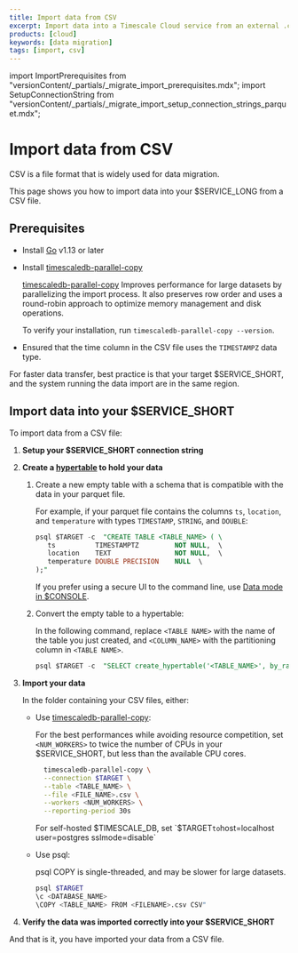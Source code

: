 ```yaml
---
title: Import data from CSV
excerpt: Import data into a Timescale Cloud service from an external .csv file
products: [cloud]
keywords: [data migration]
tags: [import, csv]
---
```


import ImportPrerequisites from "versionContent/_partials/_migrate_import_prerequisites.mdx";
import SetupConnectionString from "versionContent/_partials/_migrate_import_setup_connection_strings_parquet.mdx";

# Import data from CSV

CSV is a file format that is widely used for data migration. 

This page shows you how to import data into your $SERVICE_LONG from a CSV file. 

## Prerequisites

<ImportPrerequisites />

- Install [Go](https://go.dev/doc/install) v1.13 or later

- Install [timescaledb-parallel-copy][install-parallel-copy]
  
  [timescaledb-parallel-copy][parallel importer] Improves performance for large datasets by parallelizing the import
  process. It also preserves row order and uses a round-robin approach to optimize memory management and disk operations.

  To verify your installation, run `timescaledb-parallel-copy --version`.

- Ensured that the time column in the CSV file uses the `TIMESTAMPZ` data type.

For faster data transfer, best practice is that your target $SERVICE_SHORT, and the system 
running the data import are in the same region.

## Import data into your $SERVICE_SHORT

To import data from a CSV file:

<Procedure>

1. **Setup your $SERVICE_SHORT connection string**

    <SetupConnectionString />

1. **Create a [hypertable][hypertable-docs] to hold your data**

   1.  Create a new empty table with a schema that is compatible with the data in your parquet file.

       For example, if your parquet file contains the columns `ts`, `location`, and `temperature` with types
       `TIMESTAMP`, `STRING`, and `DOUBLE`:

       ```sql
       psql $TARGET -c  "CREATE TABLE <TABLE_NAME> ( \
          ts          TIMESTAMPTZ         NOT NULL,  \
          location    TEXT                NOT NULL,  \
          temperature DOUBLE PRECISION    NULL  \
       );"
       ```
       If you prefer using a secure UI to the command line, use [Data mode in $CONSOLE][data-mode].

   1.  Convert the empty table to a hypertable:

       In the following command, replace `<TABLE NAME>` with the name of the table you just created, and `<COLUMN_NAME>`
       with the partitioning column in `<TABLE NAME>`.
       ```sql
       psql $TARGET -c  "SELECT create_hypertable('<TABLE_NAME>', by_range('<COLUMN_NAME>'))"
       ```

1. **Import your data**

   In the folder containing your CSV files, either:

   - Use [timescaledb-parallel-copy][install-parallel-copy]:

     For the best performances while avoiding resource competition, set `<NUM_WORKERS>` to twice the
     number of CPUs in your $SERVICE_SHORT, but less than the available CPU cores.

     ```bash
       timescaledb-parallel-copy \
       --connection $TARGET \
       --table <TABLE_NAME> \
       --file <FILE_NAME>.csv \
       --workers <NUM_WORKERS> \
       --reporting-period 30s
     ```
    
     For self-hosted $TIMESCALE_DB, set `$TARGET` to `host=localhost user=postgres sslmode=disable`

   - Use psql:

      psql COPY is single-threaded, and may be slower for large datasets.

      ```bash 
      psql $TARGET
      \c <DATABASE_NAME> 
      \COPY <TABLE_NAME> FROM <FILENAME>.csv CSV"
      ```

1. **Verify the data was imported correctly into your $SERVICE_SHORT**

</Procedure>

And that is it, you have imported your data from a CSV file.

[parallel importer]: https://github.com/timescale/timescaledb-parallel-copy
[install-parallel-copy]: https://github.com/timescale/timescaledb-parallel-copy?tab=readme-ov-file#go
[hypertable-docs]: /use-timescale/:currentVersion:/hypertables/
[data-mode]: /getting-started/:currentVersion:/run-queries-from-console/#data-mode
